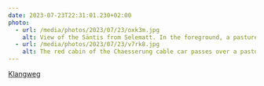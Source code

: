 ```yaml
---
date: 2023-07-23T22:31:01.230+02:00
photo:
  - url: /media/photos/2023/07/23/oxk3m.jpg
    alt: View of the Säntis from Selematt. In the foreground, a pasture then a forest. Beyond the valley, the Säntis massif can be seen.
  - url: /media/photos/2023/07/23/v7rk8.jpg
    alt: The red cabin of the Chaesserung cable car passes over a pasture and a path.
---
```


[Klangweg](https://klangwelt.swiss)
